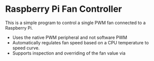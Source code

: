# Raspberry Pi Fan Controller

This is a simple program to control a single PWM fan connected to a Raspberry Pi.

- Uses the native PWM peripheral and not software PWM
- Automatically regulates fan speed based on a CPU temperature to speed curve.
- Supports inspection and overriding of the fan value via 
